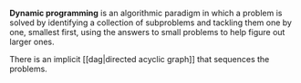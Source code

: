 **Dynamic programming** is an algorithmic paradigm in which a problem is solved by identifying a collection of subproblems and tackling them one by one, smallest first, using the answers to small problems to help figure out larger ones. 

There is an implicit [[dag|directed acyclic graph]] that sequences the problems.